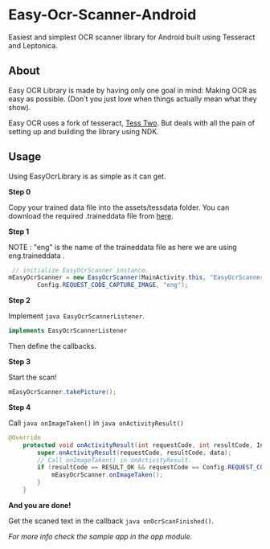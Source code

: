 ﻿# Easy-Ocr-Scanner-Android
Easiest and simplest OCR scanner library for Android built using Tesseract and Leptonica. 

<h2>About</h2>

Easy OCR Library is made by having only one goal in mind: Making OCR as easy as possible. (Don't you just love when things actually mean what they show). 

Easy OCR uses a fork of tesseract, <a href="https://github.com/rmtheis/tess-two">Tess Two</a>.
But deals with all the pain of setting up and building the library using NDK.

<h2>Usage</h2>

Using EasyOcrLibrary is as simple as it can get.

<b>Step 0</b>

Copy your trained data file into the assets/tessdata folder.
You can download the required .traineddata file from <a href="https://code.google.com/p/tesseract-ocr/downloads/list">here</a>.

<b>Step 1</b>

NOTE : "eng" is the name of the traineddata file as here we are using eng.traineddata .

```java
 // initialize EasyOcrScanner instance.
mEasyOcrScanner = new EasyOcrScanner(MainActivity.this, "EasyOcrScanner",
        Config.REQUEST_CODE_CAPTURE_IMAGE, "eng");
```

<b>Step 2</b>

Implement ```java EasyOcrScannerListener```.

```java
implements EasyOcrScannerListener
```
Then define the callbacks.

<b>Step 3</b>

Start the scan!

```java
mEasyOcrScanner.takePicture();
```

<b>Step 4</b>

Call ```java onImageTaken()``` in ```java onActivityResult()```

```java
@Override
    protected void onActivityResult(int requestCode, int resultCode, Intent data) {
        super.onActivityResult(requestCode, resultCode, data);
        // Call onImageTaken() in onActivityResult.
        if (resultCode == RESULT_OK && requestCode == Config.REQUEST_CODE_CAPTURE_IMAGE){
            mEasyOcrScanner.onImageTaken();
        }
    }
```

<b>And you are done!</b>

Get the scaned text in the callback ```java onOcrScanFinished()```.

<em>For more info check the sample app in the app module.</em>